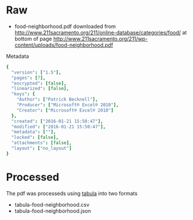 
# Raw
- food-neighborhood.pdf downloaded from http://www.211sacramento.org/211/online-database/categories/food/ at bottom of page
http://www.211sacramento.org/211/wp-content/uploads/food-neighborhood.pdf

Metadata

```coffee
{
  "version": ["1.5"],
  "pages": [7],
  "encrypted": [false],
  "linearized": [false],
  "keys": {
    "Author": ["Patrick Becknell"],
    "Producer": ["Microsoft® Excel® 2010"],
    "Creator": ["Microsoft® Excel® 2010"]
  },
  "created": ["2016-01-21 15:50:47"],
  "modified": ["2016-01-21 15:50:47"],
  "metadata": [""],
  "locked": [false],
  "attachments": [false],
  "layout": ["no_layout"]
}
```

# Processed

The pdf was processeds using [tabula](http://tabula.technology/)
into two formats

- tabula-food-neighborhood.csv
- tabula-food-neighborhood.json
